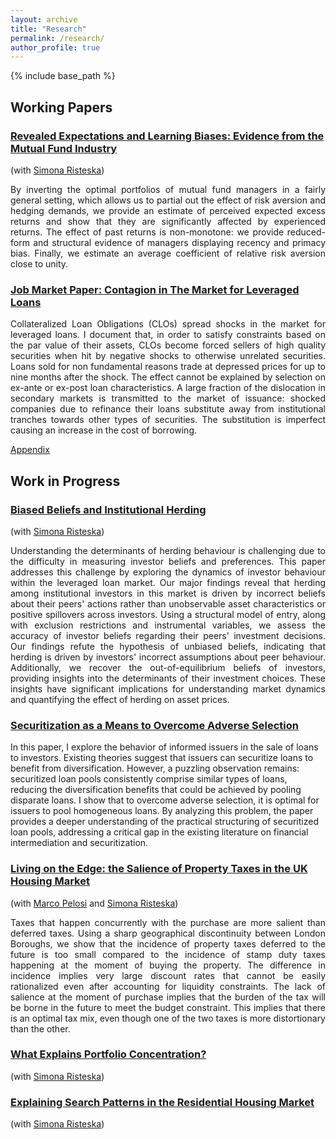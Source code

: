```yaml
---
layout: archive
title: "Research"
permalink: /research/
author_profile: true
---
```

{% include base_path %}

## Working Papers
### __[Revealed Expectations and Learning Biases: Evidence from the Mutual Fund Industry](https://papers.ssrn.com/sol3/papers.cfm?abstract_id=3301279)__

(with [Simona Risteska](https://risteskasimona.github.io)) 
<div style="text-align: justify">
By inverting the optimal portfolios of mutual fund managers in a fairly general setting, which allows us to partial out the effect of risk aversion and hedging demands, we provide an estimate of perceived expected excess returns and show that they are significantly affected by experienced returns. The effect of past returns is non-monotone: we provide reduced-form and structural evidence of managers displaying recency and primacy bias. Finally, we estimate an average coefficient of relative risk aversion close to unity.</div>

### [Job Market Paper: Contagion in The Market for Leveraged Loans](https://francesconicolai.github.io/papers/JMP.pdf)
<div style="text-align: justify">
Collateralized Loan Obligations (CLOs) spread shocks in the market for leveraged loans. I document that, in order to satisfy constraints based on the par value of their assets, CLOs become forced sellers of high quality securities when hit by negative shocks to otherwise unrelated securities. Loans sold for non fundamental reasons trade at depressed prices for up to nine months after the shock. The effect cannot be explained by selection on ex-ante or ex-post loan characteristics. A large fraction of the dislocation in secondary markets is transmitted to the market of issuance: shocked companies due to refinance their loans substitute away from institutional tranches towards other types of securities. The substitution is imperfect causing an increase in the cost of borrowing.</div>

[Appendix](https://francesconicolai.github.io/papers/JMP_Appendix.pdf)

## Work in Progress
### [Biased Beliefs and Institutional Herding](https://francesconicolai.github.io/research/)

(with [Simona Risteska](https://risteskasimona.github.io)) 
<div style="text-align: justify">
Understanding the determinants of herding behaviour is challenging due to the difficulty in measuring investor beliefs and preferences. This paper addresses this challenge by exploring the dynamics of investor behaviour within the leveraged loan market. Our major findings reveal that herding among institutional investors in this market is driven by incorrect beliefs about their peers' actions rather than unobservable asset characteristics or positive spillovers across investors. Using a structural model of entry, along with exclusion restrictions and instrumental variables, we assess the accuracy of investor beliefs regarding their peers' investment decisions. Our findings refute the hypothesis of unbiased beliefs, indicating that herding is driven by investors' incorrect assumptions about peer behaviour. Additionally, we recover the out-of-equilibrium beliefs of investors, providing insights into the determinants of their investment choices. These insights have significant implications for understanding market dynamics and quantifying the effect of herding on asset prices.</div>

### [Securitization as a Means to Overcome Adverse Selection](https://francesconicolai.github.io/research/)

In this paper, I explore the behavior of informed issuers in the sale of loans to investors. Existing theories suggest that issuers can securitize loans to benefit from diversification. However, a puzzling observation remains: securitized loan pools consistently comprise similar types of loans, reducing the diversification benefits that could be achieved by pooling disparate loans. I show that to overcome adverse selection, it is optimal for issuers to pool homogeneous loans. By analyzing this problem, the paper provides a deeper understanding of the practical structuring of securitized loan pools, addressing a critical gap in the existing literature on financial intermediation and securitization.

### [Living on the Edge: the Salience of Property Taxes in the UK Housing Market](https://papers.ssrn.com/sol3/papers.cfm?abstract_id=3381519)

(with [Marco Pelosi](https://marcopelosi.github.io/) and [Simona Risteska](https://risteskasimona.github.io)) 
<div style="text-align: justify">
Taxes that happen concurrently with the purchase are more salient than deferred taxes. Using a sharp geographical discontinuity between London Boroughs, we show that the incidence of property taxes deferred to the future is too small compared to the incidence of stamp duty taxes happening at the moment of buying the property. The difference in incidence implies very large discount rates that cannot be easily rationalized even after accounting for liquidity constraints. The lack of salience at the moment of purchase implies that the burden of the tax will be borne in the future to meet the budget constraint. This implies that there is an optimal tax mix, even though one of the two taxes is more distortionary than the other.</div>

### [What Explains Portfolio Concentration?](https://francesconicolai.github.io/research/)

(with [Simona Risteska](https://risteskasimona.github.io)) 

### [Explaining Search Patterns in the Residential Housing Market](https://francesconicolai.github.io/research/)

(with [Simona Risteska](https://risteskasimona.github.io)) 

